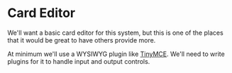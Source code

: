 # Card Editor
We'll want a basic card editor for this system, but this is one of the places that it would be great to have others provide more.

At minimum we'll use a WYSIWYG plugin like <a href="https://www.tinymce.com/" target="_blank">TinyMCE</a>. We'll need to write plugins for it to handle input and output controls.

